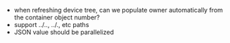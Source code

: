 - when refreshing device tree, can we populate owner automatically from the container object number?
- support ../.., ../., etc paths
- JSON value should be parallelized

